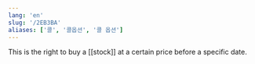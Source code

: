 ```yaml
---
lang: 'en'
slug: '/2EB3BA'
aliases: ['콜', '콜옵션', '콜 옵션']
---
```


This is the right to buy a [[stock]] at a certain price before a specific date.
